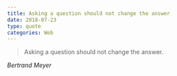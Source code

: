 ```yaml
---
title: Asking a question should not change the answer
date: 2018-07-23
type: quote
categories: Web
---
```


> Asking a question should not change the answer.

<cite>Bertrand Meyer</cite>
